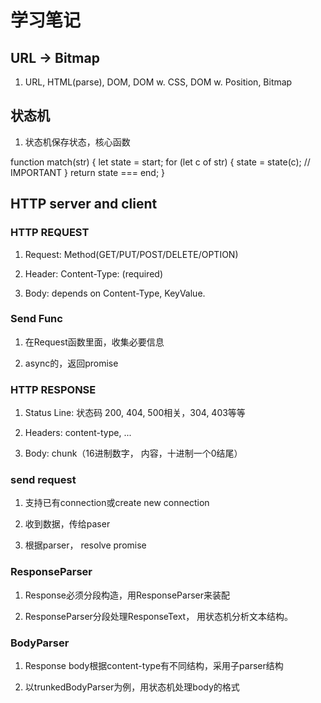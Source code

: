 # 学习笔记

## URL -> Bitmap

1. URL, HTML(parse), DOM, DOM w. CSS, DOM w. Position, Bitmap

## 状态机

1. 状态机保存状态，核心函数

function match(str) {
    let state = start;
    for (let c of str) {
        state = state(c); // IMPORTANT
    }
    return state === end;
}

## HTTP server and client

### HTTP REQUEST

1. Request: Method(GET/PUT/POST/DELETE/OPTION)

1. Header: Content-Type: (required)

1. Body: depends on Content-Type, KeyValue.

### Send Func

1. 在Request函数里面，收集必要信息

1. async的，返回promise

### HTTP RESPONSE

1. Status Line: 状态码 200, 404, 500相关，304, 403等等

1. Headers: content-type, ...

1. Body: chunk（16进制数字， 内容，十进制一个0结尾）

### send request

1. 支持已有connection或create new connection

1. 收到数据，传给paser

1. 根据parser， resolve promise

### ResponseParser

1. Response必须分段构造，用ResponseParser来装配

1. ResponseParser分段处理ResponseText， 用状态机分析文本结构。

### BodyParser

1. Response body根据content-type有不同结构，采用子parser结构

1. 以trunkedBodyParser为例，用状态机处理body的格式



